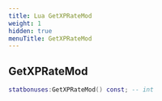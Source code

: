 ```yaml
---
title: Lua GetXPRateMod
weight: 1
hidden: true
menuTitle: GetXPRateMod
---
```

## GetXPRateMod
```lua
statbonuses:GetXPRateMod() const; -- int
```